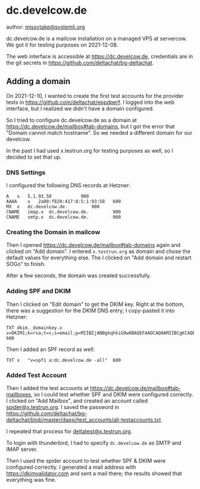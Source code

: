 # dc.develcow.de

author: missytake@systemli.org

dc.develcow.de is a mailcow installation on a managed VPS at servercow. We got
it for testing purposes on 2021-12-08.

The web interface is accessible at https://dc.develcow.de, credentials are in
the git secrets in https://github.com/deltachat/bg-deltachat.

## Adding a domain

On 2021-12-10, I wanted to create the first test accounts for the provider
tests in https://github.com/deltachat/eppdperf. I logged into the web
interface, but I realized we didn't have a domain configured.

So I tried to configure dc.develcow.de as a domain at
https://dc.develcow.de/mailbox#tab-domains, but I got the error that "Domain
cannot match hostname". So we needed a different domain for our develcow.

In the past I had used x.testrun.org for testing purposes as well, so I decided
to set that up.

### DNS Settings

I configured the following DNS records at Hetzner:

```
A	x	5.1.93.58			900
AAAA	x	2a00:f820:417:0:5:1:93:58	600
MX	x	dc.develcow.de.			900
CNAME	imap.x	dc.develcow.de.			900
CNAME	smtp.x	dc.develcow.de.			900
```

### Creating the Domain in mailcow

Then I opened https://dc.develcow.de/mailbox#tab-domains again and clicked on
"Add domain". I entered `x.testrun.org` as domain and chose the default values
for everything else. The I clicked on "Add domain and restart SOGo" to finish.

After a few seconds, the domain was created successfully.

### Adding SPF and DKIM

Then I clicked on "Edit domain" to get the DKIM key. Right at the bottom, there
was a suggestion for the DKIM DNS entry; I copy-pasted it into Hetzner:

```
TXT	dkim._domainkey.x	v=DKIM1;k=rsa;t=s;s=email;p=MIIBIjANBgkqhkiG9w0BAQEFAAOCAQ8AMIIBCgKCAQEAnVJ7LAnMeZJOVuxg2ZTvKJsAnq58LTWAy/sWB/TZeb5uuUNwfKK1Z9Ci0Yr3WINNhUgthQk8/QkP2lRWtOvP09Fl7dxCqvFb1qhi38wLg0pWvUktKKKc0wNIV2d19NNMs9ZEUetbImmD9nukHXhsHl1nacBWIzMz1n1wOcumWUQ8hWMTMzoeGwAiSGrxiHhDKM3+mYwJWTlzbHEkQ8Ei33N8D19z0FiNFHna5IW7z7D9n+vdaEnCjzyn3XaQlgWJ4bEXfEAj/wXZw8roIGhQQxb3QBrV4fZ1Ak1Nxd5lwbBiKCoYFatjF8pb1AZNTm4AaauSGbn/46pW8ucVcly/YwIDAQAB	600
```

Then I added an SPF record as well:

```
TXT	x	"v=spf1 a:dc.develcow.de -all"	600
```

### Added Test Account

Then I added the test accounts at https://dc.develcow.de/mailbox#tab-mailboxes,
so I could test whether SPF and DKIM were configured correctly. I clicked on
"Add Mailbox", and created an account called spider@x.testrun.org. I saved the
password in
https://github.com/deltachat/bg-deltachat/blob/master/dapsi/test_accounts/all-testaccounts.txt.

I repeated that process for deltatest@x.testrun.org.

To login with thunderbird, I had to specify `dc.develcow.de` as SMTP and IMAP
server.

Then I used the spider account to test whether SPF & DKIM were configured
correctly. I generated a mail address with https://dkimvalidator.com and sent a
mail there; the results showed that everything was fine.

